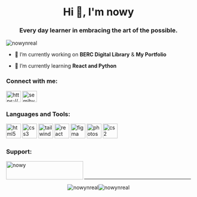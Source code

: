 <h1 align="center">Hi 👋, I'm nowy</h1>
<h3 align="center">Every day learner in embracing the art of the possible.</h3>

<p align="left"> <img src="https://komarev.com/ghpvc/?username=nowynreal&label=Profile%20views&color=740d91&style=flat" alt="nowynreal" /> </p>

- 🔭 I’m currently working on **BERC Digital Library** & **My Portfolio**

- 🌱 I’m currently learning **React and Python**

<h3 align="left">Connect with me:</h3>
<p align="left">
<a href="https://www.linkedin.com/in/semihyckn/" target="blank"><img align="center" src="https://raw.githubusercontent.com/rahuldkjain/github-profile-readme-generator/master/src/images/icons/Social/linked-in-alt.svg" alt="https://www.linkedin.com/in/semihyckn/" height="30" width="40" /></a>
<a href="https://instagram.com/semihyckn" target="blank"><img align="center" src="https://raw.githubusercontent.com/rahuldkjain/github-profile-readme-generator/master/src/images/icons/Social/instagram.svg" alt="semihyckn" height="30" width="40" /></a>
</p>

<h3 align="left">Languages and Tools:</h3>
<p align="left">
  <img src="https://github.com/user-attachments/assets/cd223b61-634a-400d-ae95-0193bb986be2" fill="#ffffff" alt="html5" width="40" height="40"/> 
  <img src="https://github.com/user-attachments/assets/f826cbae-6ccf-4be4-a76e-d459e7527bfc" fill="#ffffff" alt="css3" width="40" height="40"/> 
  <img src="https://github.com/user-attachments/assets/20a97303-5f6d-483a-b81f-40d4da94cab7" fill="#ffffff" alt="tailwind" width="40" height="40"/> 
  <img src="https://github.com/user-attachments/assets/946b5a2e-cc1e-4179-a6c5-1b9cc299ef67" fill="#ffffff" alt="react" width="40" height="40"/> 
  <img src="https://github.com/user-attachments/assets/68f0f0a2-81fd-4e03-8faa-584ef418308a" fill="#ffffff" alt="figma" width="40" height="40"/> 
  <img src="https://github.com/user-attachments/assets/dcb4ee98-8453-497d-bc59-8f0e6f335061" fill="#ffffff" alt="photoshop" width="40" height="40"/> 
  <img src="https://github.com/user-attachments/assets/f699fece-5019-4d06-8cac-d3226b48aa47" fill="#ffffff" alt="cs2" width="40" height="40"/></p>

<h3 align="left">Support:</h3>

<p><a href="https://www.buymeacoffee.com/nowy"> <img align="left" src="https://cdn.buymeacoffee.com/buttons/v2/default-yellow.png" height="50" width="210" alt="nowy" /></a></p><br><br>

---
<div style="display: flex; justify-content: center;">
  <img src="https://github-readme-streak-stats.herokuapp.com/?user=nowynreal&theme=dark" alt="nowynreal" />
  <img src="https://github-readme-stats.vercel.app/api/top-langs?username=nowynreal&show_icons=true&theme=dark&locale=en&layout=compact" alt="nowynreal" />
</div>

